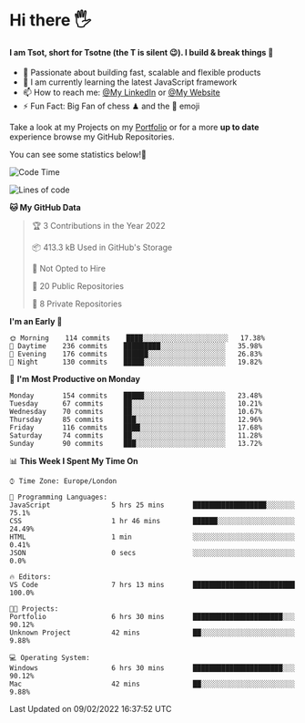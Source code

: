 # Hi there :raised_hand_with_fingers_splayed:
#### I am Tsot, short for Tsotne (the T is silent :wink:). I build & break things :space_invader:
- :telescope: Passionate about building fast, scalable and flexible products
- :seedling: I am currently learning the latest JavaScript framework 
- :mailbox: How to reach me: [@My LinkedIn](https://www.linkedin.com/in/tsotne-gvadzabia/) or [@My Website](https://tsotne.co.uk/contact)
- :zap: Fun Fact: Big Fan of chess ♟ and the 👾 emoji

Take a look at my Projects on my [Portfolio](https://tsotne.co.uk/) or for a more **up to date** experience browse my GitHub Repositories.

You can see some statistics below!:space_invader:
<!--START_SECTION:waka-->
![Code Time](http://img.shields.io/badge/Code%20Time-523%20hrs%2054%20mins-blue)

![Lines of code](https://img.shields.io/badge/From%20Hello%20World%20I%27ve%20Written-2%20Million%20lines%20of%20code-blue)

**🐱 My GitHub Data** 

> 🏆 3 Contributions in the Year 2022
 > 
> 📦 413.3 kB Used in GitHub's Storage 
 > 
> 🚫 Not Opted to Hire
 > 
> 📜 20 Public Repositories 
 > 
> 🔑 8 Private Repositories  
 > 
**I'm an Early 🐤** 

```text
🌞 Morning    114 commits    ████░░░░░░░░░░░░░░░░░░░░░   17.38% 
🌆 Daytime    236 commits    █████████░░░░░░░░░░░░░░░░   35.98% 
🌃 Evening    176 commits    ██████░░░░░░░░░░░░░░░░░░░   26.83% 
🌙 Night      130 commits    █████░░░░░░░░░░░░░░░░░░░░   19.82%

```
📅 **I'm Most Productive on Monday** 

```text
Monday       154 commits    █████░░░░░░░░░░░░░░░░░░░░   23.48% 
Tuesday      67 commits     ██░░░░░░░░░░░░░░░░░░░░░░░   10.21% 
Wednesday    70 commits     ██░░░░░░░░░░░░░░░░░░░░░░░   10.67% 
Thursday     85 commits     ███░░░░░░░░░░░░░░░░░░░░░░   12.96% 
Friday       116 commits    ████░░░░░░░░░░░░░░░░░░░░░   17.68% 
Saturday     74 commits     ██░░░░░░░░░░░░░░░░░░░░░░░   11.28% 
Sunday       90 commits     ███░░░░░░░░░░░░░░░░░░░░░░   13.72%

```


📊 **This Week I Spent My Time On** 

```text
⌚︎ Time Zone: Europe/London

💬 Programming Languages: 
JavaScript               5 hrs 25 mins       ██████████████████░░░░░░░   75.1% 
CSS                      1 hr 46 mins        ██████░░░░░░░░░░░░░░░░░░░   24.49% 
HTML                     1 min               ░░░░░░░░░░░░░░░░░░░░░░░░░   0.41% 
JSON                     0 secs              ░░░░░░░░░░░░░░░░░░░░░░░░░   0.0%

🔥 Editors: 
VS Code                  7 hrs 13 mins       █████████████████████████   100.0%

🐱‍💻 Projects: 
Portfolio                6 hrs 30 mins       ██████████████████████░░░   90.12% 
Unknown Project          42 mins             ██░░░░░░░░░░░░░░░░░░░░░░░   9.88%

💻 Operating System: 
Windows                  6 hrs 30 mins       ██████████████████████░░░   90.12% 
Mac                      42 mins             ██░░░░░░░░░░░░░░░░░░░░░░░   9.88%

```


 Last Updated on 09/02/2022 16:37:52 UTC
<!--END_SECTION:waka-->
